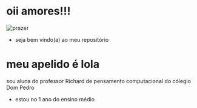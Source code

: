 # oii amores!!!
![prazer](https://media4.giphy.com/media/v1.Y2lkPTc5MGI3NjExZnBxdTcxcncwazlpZTRncGhrbXJ1cW8xNDdkd3RjM3l0Z2dtZXUzeCZlcD12MV9pbnRlcm5hbF9naWZfYnlfaWQmY3Q9Zw/R6gvnAxj2ISzJdbA63/giphy.webp)
* seja bem vindo(a) ao meu repositório 
# meu apelido é lola
sou aluna do professor Richard de pensamento computacional do cólegio Dom Pedro 
* estou no 1 ano do ensino médio 
